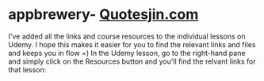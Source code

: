 # appbrewery- <a href="https://quotesjin.com/">Quotesjin.com</a>
I've added all the links and course resources to the individual lessons on Udemy. I hope this makes it easier for you to find the relevant links and files and keeps you in flow =)  In the Udemy lesson, go to the right-hand pane and simply click on the Resources button and you'll find the relvant links for that lesson:
